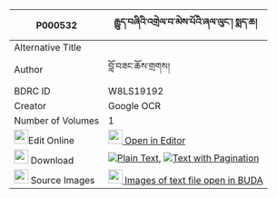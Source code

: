 |P000532|རྒྱུད་བཞིའི་འགྲེལ་བ་མེས་པོའི་ཞལ་ལུང་། སྨད་ཆ། 
| --- | --- 
|Alternative Title |
|Author| བློ་བཟང་ཆོས་གྲགས།
|BDRC ID | W8LS19192
|Creator | Google OCR
|Number of Volumes| 1
|<img width="25" src="https://img.icons8.com/color/25/000000/edit-property.png">Edit Online| [<img width="25" src="https://avatars.githubusercontent.com/u/45091458?s=200&v=4"> Open in Editor](http://editor.openpecha.org/P000532)
|<img width="25" src="https://img.icons8.com/fluent/48/000000/download-2.png"/>  Download | [![](https://img.icons8.com/color/20/000000/txt.png)Plain Text](https://github.com/Openpecha/P000532/releases/download/v1/gyu_shyi_i_drelwa_mepo_i_shyal_plain_P000532.zip), [![](https://img.icons8.com/color/20/000000/txt.png)Text with Pagination](https://github.com/Openpecha/P000532/releases/download/v1/gyu_shyi_i_drelwa_mepo_i_shyal_pages_P000532.zip)
|<img width="25" src="https://img.icons8.com/plasticine/100/000000/pictures-folder.png"/>  Source Images | [<img width="25" src="https://library.bdrc.io/icons/BUDA-small.svg"> Images of text file open in BUDA](https://library.bdrc.io/show/bdr:W8LS19192)